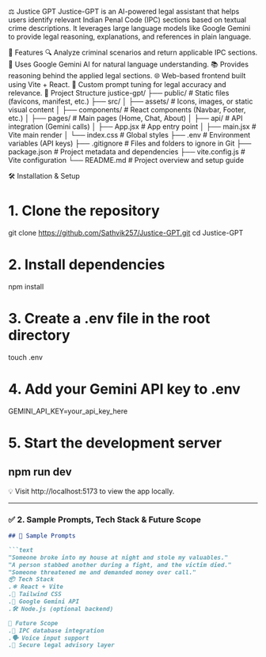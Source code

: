 ⚖️ Justice GPT
Justice-GPT is an AI-powered legal assistant that helps users identify relevant Indian Penal Code (IPC) sections based on textual crime descriptions. It leverages large language models like Google Gemini to provide legal reasoning, explanations, and references in plain language.

🚀 Features
🔍 Analyze criminal scenarios and return applicable IPC sections.
🤖 Uses Google Gemini AI for natural language understanding.
📚 Provides reasoning behind the applied legal sections.
🌐 Web-based frontend built using Vite + React.
🧠 Custom prompt tuning for legal accuracy and relevance.
📁 Project Structure
justice-gpt/ ├── public/ # Static files (favicons, manifest, etc.) ├── src/ │ ├── assets/ # Icons, images, or static visual content │ ├── components/ # React components (Navbar, Footer, etc.) │ ├── pages/ # Main pages (Home, Chat, About) │ ├── api/ # API integration (Gemini calls) │ ├── App.jsx # App entry point │ ├── main.jsx # Vite main render │ └── index.css # Global styles ├── .env # Environment variables (API keys) ├── .gitignore # Files and folders to ignore in Git ├── package.json # Project metadata and dependencies ├── vite.config.js # Vite configuration └── README.md # Project overview and setup guide

🛠️ Installation & Setup
# 1. Clone the repository
git clone https://github.com/Sathvik257/Justice-GPT.git
cd Justice-GPT

# 2. Install dependencies
npm install

# 3. Create a .env file in the root directory
touch .env

# 4. Add your Gemini API key to .env
GEMINI_API_KEY=your_api_key_here

# 5. Start the development server
npm run dev
---

💡 Visit http://localhost:5173 to view the app locally.

---

### ✅ 2. **Sample Prompts, Tech Stack & Future Scope**
```markdown
## 💬 Sample Prompts

```text
"Someone broke into my house at night and stole my valuables."
"A person stabbed another during a fight, and the victim died."
"Someone threatened me and demanded money over call."
📦 Tech Stack
.⚛️ React + Vite
.🎨 Tailwind CSS
.🧠 Google Gemini API
.🛠️ Node.js (optional backend)

📌 Future Scope
.📜 IPC database integration
.🗣️ Voice input support
.🔐 Secure legal advisory layer

